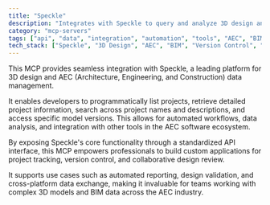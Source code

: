 ```yaml
---
title: "Speckle"
description: "Integrates with Speckle to query and analyze 3D design and AEC project data, enabling professionals to manage projects and access model versions."
category: "mcp-servers"
tags: ["api", "data", "integration", "automation", "tools", "AEC", "BIM", "3D Design"]
tech_stack: ["Speckle", "3D Design", "AEC", "BIM", "Version Control", "API"]
---
```


This MCP provides seamless integration with Speckle, a leading platform for 3D design and AEC (Architecture, Engineering, and Construction) data management. 

It enables developers to programmatically list projects, retrieve detailed project information, search across project names and descriptions, and access specific model versions. This allows for automated workflows, data analysis, and integration with other tools in the AEC software ecosystem.

By exposing Speckle's core functionality through a standardized API interface, this MCP empowers professionals to build custom applications for project tracking, version control, and collaborative design review. 

It supports use cases such as automated reporting, design validation, and cross-platform data exchange, making it invaluable for teams working with complex 3D models and BIM data across the AEC industry.